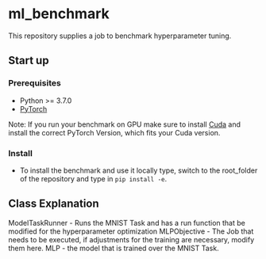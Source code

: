 # ml_benchmark
This repository supplies a job to benchmark hyperparameter tuning.


## Start up

### Prerequisites

* Python >= 3.7.0
* [PyTorch](https://pytorch.org/get-started/locally/)

Note: If you run your benchmark on GPU make sure to install [Cuda](https://docs.nvidia.com/cuda/cuda-installation-guide-microsoft-windows/index.html) and install the correct PyTorch Version, which fits your Cuda version.


### Install

* To install the benchmark and use it locally type, switch to the root_folder of the repository and type in `pip install -e`.


## Class Explanation

ModelTaskRunner - Runs the MNIST Task and has a run function that be modified for the hyperparameter optimization
MLPObjective - The Job that needs to be executed, if adjustments for the training are necessary, modify them here.
MLP - the model that is trained over the MNIST Task.
